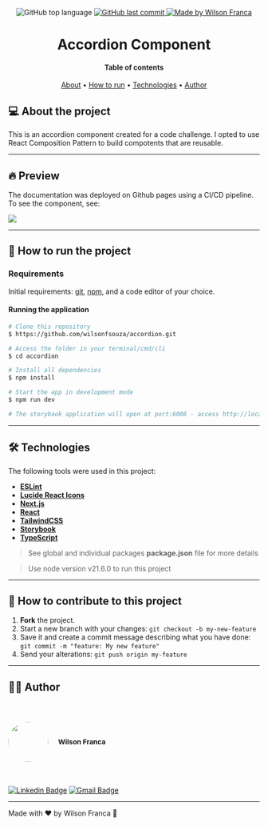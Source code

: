 <p align="center">
  <img alt="GitHub top language" src="https://img.shields.io/github/languages/top/wilsonfsouza/accordion">
  <a href="https://github.com/wilsonfsouza/happy-frontend-web/commits/main">
    <img alt="GitHub last commit" src="https://img.shields.io/github/last-commit/wilsonfsouza/accordion">
  </a>

  <a href="https://www.linkedin.com/in/wilsonfsouza/">
    <img alt="Made by Wilson Franca" src="https://img.shields.io/badge/made%20by-Wilson%20Franca-%230AA186">
  </a>
</p>

<h1 align="center">
    Accordion Component
</h1>

<h4 align="center">
  Table of contents
</h4>

<p align="center">
 <a href="#-about-the-project">About</a> •
 <a href="#-how-to-run-the-project">How to run</a> •
 <a href="#-technologies">Technologies</a> •
 <a href="#-author">Author</a>
</p>

## 💻 About the project

This is an accordion component created for a code challenge. I opted to use React Composition Pattern to build compotents that are reusable.

---

## 🔥 Preview

The documentation was deployed on Github pages using a CI/CD pipeline. To see the component, see:
<br />

<a href="https://wilsonfsouza.github.io/accordion/?path=/story/home--page" target="_blank" rel="noopener noreferrer"><img src="https://raw.githubusercontent.com/storybooks/brand/master/badge/badge-storybook.svg"></a>

---

## 🚀 How to run the project

### Requirements

Initial requirements:
[git](https://git-scm.com), [npm](https://nodejs.org/en), and a code editor of your choice.

#### Running the application

```bash
# Clone this repository
$ https://github.com/wilsonfsouza/accordion.git

# Access the folder in your terminal/cmd/cli
$ cd accordion

# Install all dependencies
$ npm install

# Start the app in development mode
$ npm run dev

# The storybook application will open at port:6006 - access http://localhost:6006/?path=/story/home--page
```

---

## 🛠 Technologies

The following tools were used in this project:

- **[ESLint](https://eslint.org/)**
- **[Lucide React Icons](https://lucide.dev/)**
- **[Next.js](https://nextjs.org/)**
- **[React](https://reactjs.org/)**
- **[TailwindCSS](https://tailwindcss.com/)**
- **[Storybook](https://storybook.js.org/)**
- **[TypeScript](https://www.typescriptlang.org/)**

> See global and individual packages **package.json** file for more details

> Use node version v21.6.0 to run this project

---

## 💪 How to contribute to this project

1. **Fork** the project.
2. Start a new branch with your changes: `git checkout -b my-new-feature`
3. Save it and create a commit message describing what you have done: `git commit -m "feature: My new feature"`
4. Send your alterations: `git push origin my-feature`

---

## 👨‍💻 Author

<br/>
<h3 style="display: flex; align-items: center; justify-content: flex-start;">
 <img style="border-radius: 50%; margin-right: 20px; width: 80px;" src="https://avatars0.githubusercontent.com/u/21347383?s=460&u=fdb399c92e369762d45d6495cbd2e87eef9e4d65&v=4" width="100px;" alt=""/>
 <br />
 <sub>Wilson Franca</sub></h3>
 <br />

[![Linkedin Badge](https://img.shields.io/badge/-Wilson-blue?style=flat-square&logo=Linkedin&logoColor=white&link=https://www.linkedin.com/in/wilsonfsouza/)](https://www.linkedin.com/in/wilsonfsouza/)
[![Gmail Badge](https://img.shields.io/badge/-wilson.franca.92@gmail.com-c14438?style=flat-square&logo=Gmail&logoColor=white&link=mailto:wilson.franca.92@gmail.com)](mailto:wilson.franca.92@gmail.com)

---

Made with ❤️ by Wilson Franca 👋
